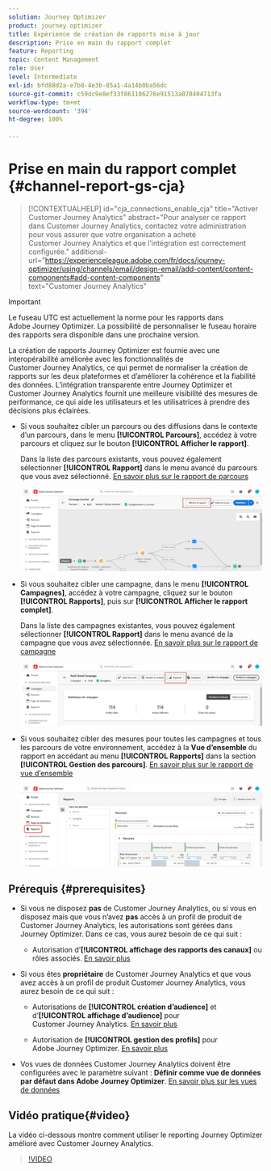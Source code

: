 ```yaml
---
solution: Journey Optimizer
product: journey optimizer
title: Expérience de création de rapports mise à jour
description: Prise en main du rapport complet
feature: Reporting
topic: Content Management
role: User
level: Intermediate
exl-id: bfd88d2a-e7b8-4e3b-85a1-4a14b0ba56dc
source-git-commit: c59dc9e8ef33f861106276e91513a078404713fa
workflow-type: tm+mt
source-wordcount: '394'
ht-degree: 100%

---
```


# Prise en main du rapport complet {#channel-report-gs-cja}

>[!CONTEXTUALHELP]
>id="cja_connections_enable_cja"
>title="Activer Customer Journey Analytics"
>abstract="Pour analyser ce rapport dans Customer Journey Analytics, contactez votre administration pour vous assurer que votre organisation a acheté Customer Journey Analytics et que l’intégration est correctement configurée."
>additional-url="https://experienceleague.adobe.com/fr/docs/journey-optimizer/using/channels/email/design-email/add-content/content-components#add-content-components" text="Customer Journey Analytics"

>[!IMPORTANT]
>
>Le fuseau UTC est actuellement la norme pour les rapports dans Adobe Journey Optimizer. La possibilité de personnaliser le fuseau horaire des rapports sera disponible dans une prochaine version.

La création de rapports Journey Optimizer est fournie avec une interopérabilité améliorée avec les fonctionnalités de Customer Journey Analytics, ce qui permet de normaliser la création de rapports sur les deux plateformes et d’améliorer la cohérence et la fiabilité des données. L’intégration transparente entre Journey Optimizer et Customer Journey Analytics fournit une meilleure visibilité des mesures de performance, ce qui aide les utilisateurs et les utilisatrices à prendre des décisions plus éclairées.

* Si vous souhaitez cibler un parcours ou des diffusions dans le contexte d’un parcours, dans le menu **[!UICONTROL Parcours]**, accédez à votre parcours et cliquez sur le bouton **[!UICONTROL Afficher le rapport]**.

  Dans la liste des parcours existants, vous pouvez également sélectionner **[!UICONTROL Rapport]** dans le menu avancé du parcours que vous avez sélectionné. [En savoir plus sur le rapport de parcours](journey-global-report-cja.md)

  ![](assets/gs-cja-report-3.png)

* Si vous souhaitez cibler une campagne, dans le menu **[!UICONTROL Campagnes]**, accédez à votre campagne, cliquez sur le bouton **[!UICONTROL Rapports]**, puis sur **[!UICONTROL Afficher le rapport complet]**.

  Dans la liste des campagnes existantes, vous pouvez également sélectionner **[!UICONTROL Rapport]** dans le menu avancé de la campagne que vous avez sélectionnée. [En savoir plus sur le rapport de campagne](campaign-global-report-cja.md)

  ![](assets/gs-cja-report-2.png)

* Si vous souhaitez cibler des mesures pour toutes les campagnes et tous les parcours de votre environnement, accédez à la **Vue d’ensemble** du rapport en accédant au menu **[!UICONTROL Rapports]** dans la section **[!UICONTROL Gestion des parcours]**. [En savoir plus sur le rapport de vue d’ensemble](channel-report-cja.md)

  ![](assets/gs-cja-report-1.png)

## Prérequis {#prerequisites}

* Si vous ne disposez **pas** de Customer Journey Analytics, ou si vous en disposez mais que vous n’avez **pas** accès à un profil de produit de Customer Journey Analytics, les autorisations sont gérées dans Journey Optimizer. Dans ce cas, vous aurez besoin de ce qui suit :

   * Autorisation d’**[!UICONTROL affichage des rapports des canaux]** ou rôles associés. [En savoir plus](../administration/permissions.md)

* Si vous êtes **propriétaire** de Customer Journey Analytics et que vous avez accès à un profil de produit Customer Journey Analytics, vous aurez besoin de ce qui suit :

   * Autorisations de **[!UICONTROL création d’audience]** et d’**[!UICONTROL affichage d’audience]** pour Customer Journey Analytics. [En savoir plus](https://experienceleague.adobe.com/fr/docs/analytics-platform/using/technotes/access-control)

   * Autorisation de **[!UICONTROL gestion des profils]** pour Adobe Journey Optimizer. [En savoir plus](../administration/permissions.md)

* Vos vues de données Customer Journey Analytics doivent être configurées avec le paramètre suivant : **Définir comme vue de données par défaut dans Adobe Journey Optimizer**. [En savoir plus sur les vues de données](https://experienceleague.adobe.com/fr/docs/analytics-platform/using/cja-dataviews/create-dataview)

## Vidéo pratique{#video}

La vidéo ci-dessous montre comment utiliser le reporting Journey Optimizer amélioré avec Customer Journey Analytics.

>[!VIDEO](https://video.tv.adobe.com/v/3430413)